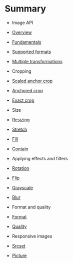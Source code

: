 # Summary

* Image API
* [Overview](README.md)
* [Fundamentals](/introduction/fundamentals.md)
* [Supported formats](/introduction/supported-formats.md)
* [Multiple transformations](/introduction/multiple-transformations.md)

* Cropping
* [Scaled anchor crop](/crop/scaled-crop.md)
* [Anchored crop](/crop/crop.md)
* [Exact crop](/crop/exact.md)


* Size
* [Resizing](/size/resizing.md)
* [Stretch](/size/fit-stretch.md)
* [Fill](/size/fit-fill.md)
* [Contain](/size/fit-contain.md)


* Applying effects and filters
* [Rotation](/effects/rotation.md)
* [Flip](/effects/flip.md)
* [Grayscale](/effects/grayscale.md)
* [Blur](/effects/blur.md)


* Format and quality
* [Format](/format-quality/format.md)
* [Quality](/format-quality/quality.md)


* Responsive images
* [Srcset](/responsive-images/srcset.md)
* [Picture](/responsive-images/picture-element.md)